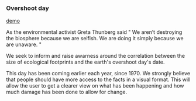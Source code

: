 
### Overshoot day

[demo](https://nalmt.github.io/overshootday/)

As the environmental activist Greta Thunberg said " We aren’t destroying the biosphere because we are selfish. We are doing it simply because we are unaware. "

We seek to inform and raise awarness around the correlation between the size of ecological footprints and the earth's overshoot day's date. 

This day has been coming earlier each year, since 1970. We strongly believe that people should have more access to the facts in a visual format. This will allow the user to get a clearer view on what has been happening and how much damage has been done to allow for change.
